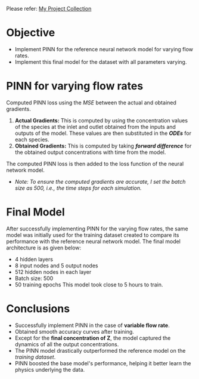Please refer: [My Project Collection](https://github.com/AswinBalamurugan/Machine_Learning_Projects/blob/main/README.md)

# Objective
* Implement PINN for the reference neural network model for varying flow rates.
* Implement this final model for the dataset with all parameters varying.

# PINN for varying flow rates
Computed PINN loss using the _MSE_ between the actual and obtained gradients.
1. **Actual Gradients:** This is computed by using the concentration values of the species at the inlet and outlet obtained from the inputs and outputs of the model. These values are then substituted in the ***ODEs*** for each species.
2. **Obtained Gradients:** This is computed by taking ***forward difference*** for the obtained output concentrations with time from the model.

The computed PINN loss is then added to the loss function of the neural network model.
* _Note: To ensure the computed gradients are accurate, I set the batch size as 500, i.e., the time steps for each simulation._

# Final Model
After successfully implementing PINN for the varying flow rates, the same model was initially used for the training dataset created to compare its performance with the reference neural network model.
The final model architecture is as given below:
* 4 hidden layers
* 8 input nodes and 5 output nodes
* 512 hidden nodes in each layer
* Batch size: 500
* 50 training epochs
This model took close to 5 hours to train.

# Conclusions
* Successfully implement PINN in the case of **variable flow rate**.
* Obtained smooth accuracy curves after training.
* Except for the **final concentration of Z**, the model captured the dynamics of all the output concentrations.
* The PINN model drastically outperformed the reference model on the _training dataset_.
* PINN boosted the base model's performance, helping it better learn the physics underlying the data.
